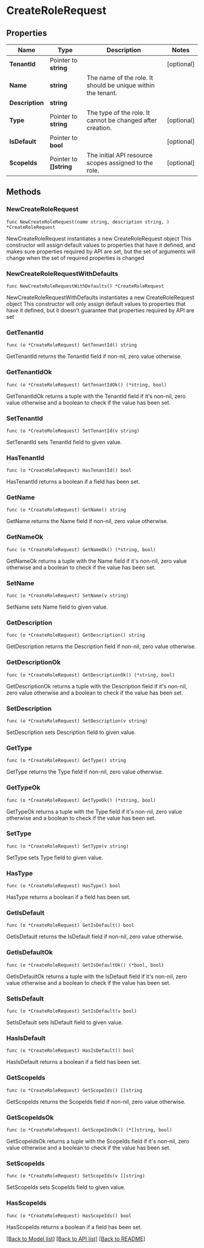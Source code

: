 # CreateRoleRequest

## Properties

Name | Type | Description | Notes
------------ | ------------- | ------------- | -------------
**TenantId** | Pointer to **string** |  | [optional] 
**Name** | **string** | The name of the role. It should be unique within the tenant. | 
**Description** | **string** |  | 
**Type** | Pointer to **string** | The type of the role. It cannot be changed after creation. | [optional] 
**IsDefault** | Pointer to **bool** |  | [optional] 
**ScopeIds** | Pointer to **[]string** | The initial API resource scopes assigned to the role. | [optional] 

## Methods

### NewCreateRoleRequest

`func NewCreateRoleRequest(name string, description string, ) *CreateRoleRequest`

NewCreateRoleRequest instantiates a new CreateRoleRequest object
This constructor will assign default values to properties that have it defined,
and makes sure properties required by API are set, but the set of arguments
will change when the set of required properties is changed

### NewCreateRoleRequestWithDefaults

`func NewCreateRoleRequestWithDefaults() *CreateRoleRequest`

NewCreateRoleRequestWithDefaults instantiates a new CreateRoleRequest object
This constructor will only assign default values to properties that have it defined,
but it doesn't guarantee that properties required by API are set

### GetTenantId

`func (o *CreateRoleRequest) GetTenantId() string`

GetTenantId returns the TenantId field if non-nil, zero value otherwise.

### GetTenantIdOk

`func (o *CreateRoleRequest) GetTenantIdOk() (*string, bool)`

GetTenantIdOk returns a tuple with the TenantId field if it's non-nil, zero value otherwise
and a boolean to check if the value has been set.

### SetTenantId

`func (o *CreateRoleRequest) SetTenantId(v string)`

SetTenantId sets TenantId field to given value.

### HasTenantId

`func (o *CreateRoleRequest) HasTenantId() bool`

HasTenantId returns a boolean if a field has been set.

### GetName

`func (o *CreateRoleRequest) GetName() string`

GetName returns the Name field if non-nil, zero value otherwise.

### GetNameOk

`func (o *CreateRoleRequest) GetNameOk() (*string, bool)`

GetNameOk returns a tuple with the Name field if it's non-nil, zero value otherwise
and a boolean to check if the value has been set.

### SetName

`func (o *CreateRoleRequest) SetName(v string)`

SetName sets Name field to given value.


### GetDescription

`func (o *CreateRoleRequest) GetDescription() string`

GetDescription returns the Description field if non-nil, zero value otherwise.

### GetDescriptionOk

`func (o *CreateRoleRequest) GetDescriptionOk() (*string, bool)`

GetDescriptionOk returns a tuple with the Description field if it's non-nil, zero value otherwise
and a boolean to check if the value has been set.

### SetDescription

`func (o *CreateRoleRequest) SetDescription(v string)`

SetDescription sets Description field to given value.


### GetType

`func (o *CreateRoleRequest) GetType() string`

GetType returns the Type field if non-nil, zero value otherwise.

### GetTypeOk

`func (o *CreateRoleRequest) GetTypeOk() (*string, bool)`

GetTypeOk returns a tuple with the Type field if it's non-nil, zero value otherwise
and a boolean to check if the value has been set.

### SetType

`func (o *CreateRoleRequest) SetType(v string)`

SetType sets Type field to given value.

### HasType

`func (o *CreateRoleRequest) HasType() bool`

HasType returns a boolean if a field has been set.

### GetIsDefault

`func (o *CreateRoleRequest) GetIsDefault() bool`

GetIsDefault returns the IsDefault field if non-nil, zero value otherwise.

### GetIsDefaultOk

`func (o *CreateRoleRequest) GetIsDefaultOk() (*bool, bool)`

GetIsDefaultOk returns a tuple with the IsDefault field if it's non-nil, zero value otherwise
and a boolean to check if the value has been set.

### SetIsDefault

`func (o *CreateRoleRequest) SetIsDefault(v bool)`

SetIsDefault sets IsDefault field to given value.

### HasIsDefault

`func (o *CreateRoleRequest) HasIsDefault() bool`

HasIsDefault returns a boolean if a field has been set.

### GetScopeIds

`func (o *CreateRoleRequest) GetScopeIds() []string`

GetScopeIds returns the ScopeIds field if non-nil, zero value otherwise.

### GetScopeIdsOk

`func (o *CreateRoleRequest) GetScopeIdsOk() (*[]string, bool)`

GetScopeIdsOk returns a tuple with the ScopeIds field if it's non-nil, zero value otherwise
and a boolean to check if the value has been set.

### SetScopeIds

`func (o *CreateRoleRequest) SetScopeIds(v []string)`

SetScopeIds sets ScopeIds field to given value.

### HasScopeIds

`func (o *CreateRoleRequest) HasScopeIds() bool`

HasScopeIds returns a boolean if a field has been set.


[[Back to Model list]](../README.md#documentation-for-models) [[Back to API list]](../README.md#documentation-for-api-endpoints) [[Back to README]](../README.md)



